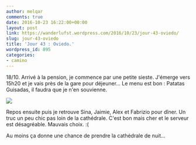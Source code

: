 ```yaml
---
author: melqar
comments: true
date: 2016-10-23 16:22:00+00:00
layout: post
link: https://wanderlufst.wordpress.com/2016/10/23/jour-43-oviedo/
slug: jour-43-oviedo
title: 'Jour 43 : Oviedo.'
wordpress_id: 895
categories:
- camino
---
```


18/10. Arrivé à la pension, je commence par une petite sieste. J'émerge vers 15h20 et je vais près de la gare pour déjeuner... Le menu est bon : Patatas Guisadas, il faudra que je n'en souvienne.

[![](http://wanderlufst.files.wordpress.com/2016/10/wp-image-1658283228jpg.jpg)](http://wanderlufst.files.wordpress.com/2016/10/wp-image-1658283228jpg.jpg)

Repos ensuite puis je retrouve Sina, Jaimie, Alex et Fabrizio pour dîner. Un truc un peu chic pas loin de la cathédrale. C'est bon mais cher et le serveur est désagréable. Mauvais choix. :(

Au moins ça donne une chance de prendre la cathédrale de nuit...
